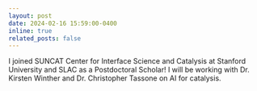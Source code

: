 ```yaml
---
layout: post
date: 2024-02-16 15:59:00-0400
inline: true
related_posts: false
---
```


I joined SUNCAT Center for Interface Science and Catalysis at Stanford University and SLAC as a Postdoctoral Scholar! I will be working with Dr. Kirsten Winther and Dr. Christopher Tassone on AI for catalysis.